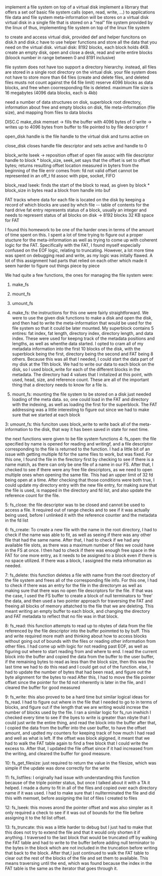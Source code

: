 implement a file system on top of a virtual disk
implement a librrary that offers a set oof basic file system calls (open, read, write, ...) to applications
file data and file system meta-information will be stores on a virtual disk
virtual disk in a single file that is stored on a "real" file system provided by the linux of
thus, implementing file system on top of the linux file system

to create and access virtual disk, provided def and helper funcitons on disk.h and disk.c
have to use helper functions and store all the data that you need on the virtual disk.
virtual disk: 8192 blocks, each block holds 4KB.
create an empty disk, open and close a desk, read and write entire blocks (bloock number in range between 0 and 8191 inclusive)

file system does not have too support a directory hierarchy. instead, all files are stored in a single root directory on the virtual disk.
your file system does not have to store more than 64 files (create and delete files, and deleted files musts not count against the 64 file limit)
reserve 4096 blocks as data blocks, and free when coorresponding file is deleted.
maximum file size is 16 megabytes (4096 data blocks, each is 4kb)

need a number of data structures on disk, superblock root directory, information about free and empty blocks on disk, file meta-information (file size), and mapping from files to data blocks

DISC.C
make_disk
memset -> fills the buffer with 4096 bytes of 0
write -> writes up to 4096 bytes from buffer to file pointed to by file descriptor f

open_disk
handle is the file handle to the virtual disk and turns active on

close_disk
closes handle file descriptor and sets active and handle to 0

block_write
lseek -> reposition offset of open file assoc with file descriptor handle to block * block_size, seek_set says that the offset is set to offset bytes; returns resulting offset location measured in byters from the beginning of the file
    errir comes from:
    fd not valid
    offset cannot be represented in an off_t
    fd assoc with pipe, socket, FIFO

block_read
lseek: finds the start of the block to read, as given by block * block_size in bytes
read a block from handle into buf

FAT
tracks where data for each file is located on the disk by keeping a record of which blocks are used by whch file -- table of contents for the hard drive
fat entry represents status of a block, usually an integer and needs to represent status of all blocks on disk -> 8192 blocks
32 KB space for FAT

I found this homework to be one of the harder ones in terms of the amount of time spent on this. I spent a lot of time trying to figure out a proper stucture for the meta-information as well as trying to come up with coherent logic for the FAT.
Specifically with the FAT, I found myself especially confused on the EOF logic, relating to truncating. However, a lot more time was spent on debugging read and write, as my logic was initally flawed. A lot of this assignment had parts that relied on each other which made it seem harder to figure out things piece by piece

We had quite a few functions, the ones for managing the file system were:
1. make_fs
2. mount_fs
3. umount_fs

1. make_fs: the instructions for this one were fairly straightforward. We were to use the given disk functions to make a disk and open the disk, and then had to write the meta-information that would be used for the file system so that it could be later mounted.
My superblock contains 5 entires: fat index, fat length, directory index, directory length, and data index. These were used for keepng track of the metadata positions and lengths, as well as whenthe data started.
I opted to cram all of my metadata information into the first 10 blocks of the disk, with the superblock being the first, directory being the second and FAT being 8 others. Because this was all that I needed, I could start the data part of my disk at the 11th block.
We had to write our data to each block on the disk, so I used block_write for each of the different blocks in the metadata.
The directory had 4 values that I initalized at this point, with used, head, size, and reference count. These are all of the important thing that a directory needs to know for a file is.

2. mount_fs: mounting the file system to be stored on a disk just needed loading of the meta data. so, one could load in the FAT and directory with the indexing, as well as loading the first for the superblock. The FAT addressing was a little interesting to figure out since we had to make sure that we started at each block

3: umount_fs: this funciton uses block_write to write back all of the meta-information to the disk, that way it has been saved in state for next time.

the next functions were given to be file system functions
4: fs_open: the file specified by name is opened for reading and writingf, and a file descriptor corresponding to the file is returned to the function. I had a little bit of an issue with getting multiple fd for the same files to work, but was fixed. For this one, I found the file in the firectory first by checking to see if there is a name match, as there can only be one file of a name in our FS.
After that, I checked to see if there were any free file descriptors, as we need to open multiple ones when opening the same file. This had an upper limit of 32 fd being open at a time. After checking that those conditions were both true, I could update my directory entry with the new file entry, for making sure that the file is used, is mapped in the directory and fd list, and also update the reference count for the file.

5: fs_close: the file descriptor was to be closed and cannot be used to access a file. It required out of range checks and to see if it was actually being used, before I unlinked it with the reference counter and the metadata in the fd list

6: fs_create: To create a new file with the name in the root directory, I had to check if the name was able to fit, as well as seeing if there was any other file that had the same name. After that, I had to check if we had any available file slots, as there was a maximum number of files we could have in the FS at once.
I then had to check if there was enough free space in the FAT for one more entry, as it needs to be assigned to a block even if there is no space utilized. If there was a block, I assigned the meta infromation as needed.

7: fs_delete: this function deletes a file with name from the root directory of the file system and frees all of the corresponding file info. For this one, I had to check if there was an entry for the file in the directorym as well as making sure that there was no open file descriptors for the file. If that was the case, I used the FS buffer to create a block of null terminators to 'free' the data,
and then used a two pointer approach for traversing the FAT and freeing all blocks of memory attatched to the file that we are deleting. This meant writing an empty buffer to each block, and changing the directory and FAT metadata to reflect that no file was in that block.

8: fs_read: this function attempts to read up to nbytes of data from the file referenced by the file descriptor into the buffer poimnted to by buff. This and write required more math and thinking about how to access blocks without going out of bounds with the files or reading other information from other files.
I had come up with logic for not reading past EOF, as well as figuring out where to start reading from and where to end. I read the current block into the buffer and copied the data from the buffer to the user buffer, if the remaining bytes to read as less than the block size, then this was the last time we had to do this read and I could get out of the function.
else, I had to update the number of bytes that had been read, and figure out the byte alignment for the bytes to read
After this, I had to move the file pointer offset since the pointer for the fd not inherently is later in the file, and I cleared the buffer for good measured

9: fs_write: this also proved to be a hard time but similar logical ideas for fs_read. I had to figure out where in the file that I needed to go to in terms of blocks, and figure out if the length that we are writing would increse the number of blocks used by the file. I ran a similar logic for fs_run inwhich I checked every time to see if the byes to write is greater than nbyte that I could just write the entire thing, and read the block into the buffer
after that, I copied the data from the buffer into the user buffer, to have the offset amount, and updted my counters for keeping track of how much I had read and well as what is left.
If the offset was block algigned, it meant that we had to walk the FAT table again to find a free block that I could write the excess to. After that, I updated the file offset since if it had increased from the writing, and cleared the buffer for good measure.

10: fs_get_filesize: just required to return the value in the filesize, which was simple if the update was done correctly for the write

11: fs_listfiles: I originally had issue with understanding this function because of the triple pointer status, but once I talked about it with a TA it helped. I made a dumy to fit in all of the files and copied over each directory name if it was used. I had to make sure that I nullterminated the file and did this with memset, before assigning the list of files I created to files

12: fs_lseek: this moves arond the pointer offset and was also simpler as it only required a check to see if it was out of bounds for the file before assigning it to the fd list offset.

13: fs_truncate: this was a little harder to debug but I just had to make that this does not try to extend the file and that it would only shorten it if anything. I traversed to the last block that would be truncated off by walking the FAT table and had to write to the buffer before adding null terminator to the bytes in the block which are not included in the truncation before writing that back to the block. After that,I just continued to walk the FAT table to clear out the rest of the blocks of the file and set them to available. This means traversing until the end, which was found because the index in the FAT table is the same as the iterator that goes through it.
